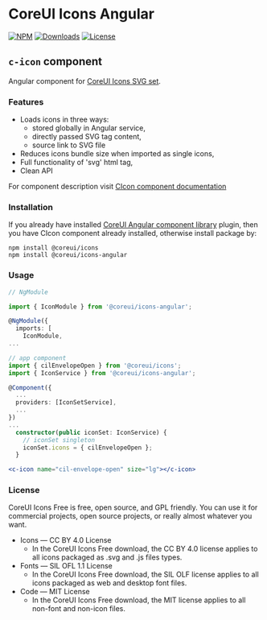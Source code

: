 # CoreUI Icons Angular

[![NPM](https://img.shields.io/npm/v/@coreui/icons-angular/latest?style=flat-square&color=brightgreen)][coreui]
[![Downloads](https://img.shields.io/npm/dm/@coreui/icons-angular.svg?style=flat-square)][coreui]
[![License](https://img.shields.io/npm/l/@coreui/icons-angular?style=flat-square)][coreui]

[coreui]: https://coreui.io/icons
[coreui-angular-icons-npm]: https://coreui.io/icons

## `c-icon` component

Angular component for [CoreUI Icons SVG set](https://coreui.io/icons/).

### Features

- Loads icons in three ways:
  - stored globally in Angular service,
  - directly passed SVG tag content,
  - source link to SVG file
- Reduces icons bundle size when imported as single icons,
- Full functionality of 'svg' html tag,
- Clean API

For component description visit [CIcon component documentation](https://icons.coreui.io/docs/using-coreui-icons-with/angular/)

### Installation

If you already have installed [CoreUI Angular component library](https://coreui.io/angular/docs) plugin, then you have CIcon component already installed, otherwise install package by:

```shell
npm install @coreui/icons
npm install @coreui/icons-angular
```

### Usage

```ts
// NgModule

import { IconModule } from '@coreui/icons-angular';

@NgModule({
  imports: [
    IconModule,
...
```

```ts
// app component
import { cilEnvelopeOpen } from '@coreui/icons';
import { IconService } from '@coreui/icons-angular';

@Component({
  ...
  providers: [IconSetService],
  ...
})
...
  constructor(public iconSet: IconService) {
    // iconSet singleton
    iconSet.icons = { cilEnvelopeOpen };
  }
```

```jsx
<c-icon name="cil-envelope-open" size="lg"></c-icon>
```



### License

CoreUI Icons Free is free, open source, and GPL friendly. You can use it for
commercial projects, open source projects, or really almost whatever you want.

- Icons — CC BY 4.0 License
  - In the CoreUI Icons Free download, the CC BY 4.0 license applies to all icons packaged as .svg and .js files types.
- Fonts — SIL OFL 1.1 License
  - In the CoreUI Icons Free download, the SIL OLF license applies to all icons packaged as web and desktop font files.
- Code — MIT License
  - In the CoreUI Icons Free download, the MIT license applies to all non-font and non-icon files.
